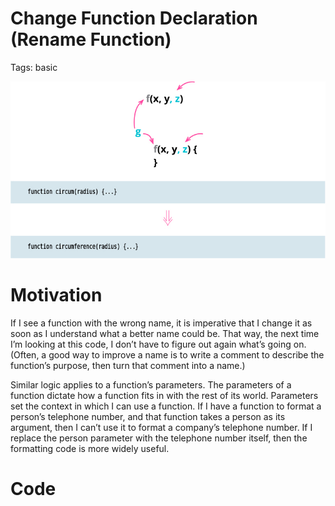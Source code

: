 # Change Function Declaration (Rename Function)

Tags: basic

![](img.png)

# Motivation

If I see a function with the wrong name, it is imperative that I change it as soon as I understand 
what a better name could be. That way, the next time I’m looking at this code, I don’t have to
figure out again what’s going on. (Often, a good way to improve a name is to write a comment to 
describe the function’s purpose, then turn that comment into a name.)

Similar logic applies to a function’s parameters. The parameters of a function dictate how a 
function fits in with the rest of its world. Parameters set the context in which I can use a 
function. If I have a function to format a person’s telephone number, and that function takes a 
person as its argument, then I can’t use it to format a company’s telephone number. If I replace
the person parameter with the telephone number itself, then the formatting code is more widely 
useful.

# Code
